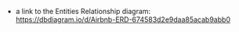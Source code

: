 - a link to the Entities Relationship diagram: https://dbdiagram.io/d/Airbnb-ERD-674583d2e9daa85acab9abb0
